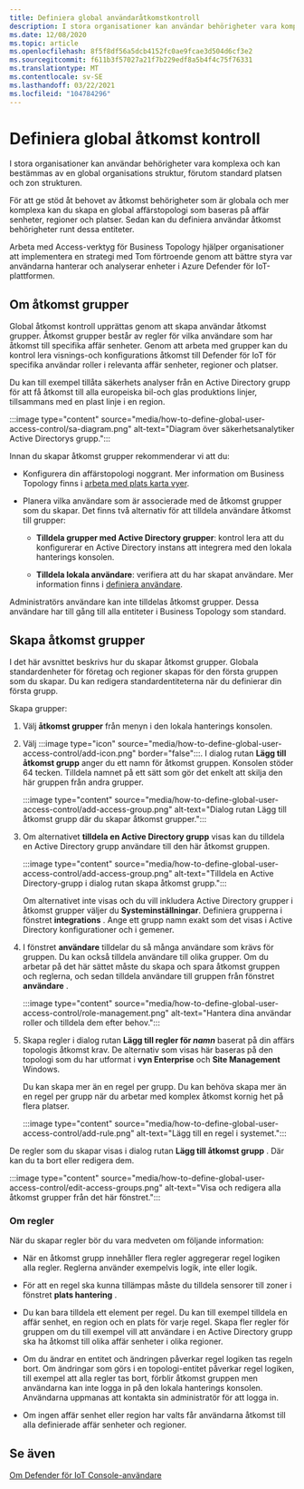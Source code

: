 ```yaml
---
title: Definiera global användaråtkomstkontroll
description: I stora organisationer kan användar behörigheter vara komplexa och kan bestämmas av en global organisations struktur, förutom standard platsen och zon strukturen.
ms.date: 12/08/2020
ms.topic: article
ms.openlocfilehash: 8f5f8df56a5dcb4152fc0ae9fcae3d504d6cf3e2
ms.sourcegitcommit: f611b3f57027a21f7b229edf8a5b4f4c75f76331
ms.translationtype: MT
ms.contentlocale: sv-SE
ms.lasthandoff: 03/22/2021
ms.locfileid: "104784296"
---
```

# <a name="define-global-access-control"></a>Definiera global åtkomst kontroll

I stora organisationer kan användar behörigheter vara komplexa och kan bestämmas av en global organisations struktur, förutom standard platsen och zon strukturen.

För att ge stöd åt behovet av åtkomst behörigheter som är globala och mer komplexa kan du skapa en global affärstopologi som baseras på affär senheter, regioner och platser. Sedan kan du definiera användar åtkomst behörigheter runt dessa entiteter.

Arbeta med Access-verktyg för Business Topology hjälper organisationer att implementera en strategi med Tom förtroende genom att bättre styra var användarna hanterar och analyserar enheter i Azure Defender för IoT-plattformen.

## <a name="about-access-groups"></a>Om åtkomst grupper

Global åtkomst kontroll upprättas genom att skapa användar åtkomst grupper. Åtkomst grupper består av regler för vilka användare som har åtkomst till specifika affär senheter. Genom att arbeta med grupper kan du kontrol lera visnings-och konfigurations åtkomst till Defender för IoT för specifika användar roller i relevanta affär senheter, regioner och platser.

Du kan till exempel tillåta säkerhets analyser från en Active Directory grupp för att få åtkomst till alla europeiska bil-och glas produktions linjer, tillsammans med en plast linje i en region.

:::image type="content" source="media/how-to-define-global-user-access-control/sa-diagram.png" alt-text="Diagram över säkerhetsanalytiker Active Directorys grupp.":::

Innan du skapar åtkomst grupper rekommenderar vi att du:

- Konfigurera din affärstopologi noggrant. Mer information om Business Topology finns i [arbeta med plats karta vyer](how-to-gain-insight-into-global-regional-and-local-threats.md#work-with-site-map-views).

- Planera vilka användare som är associerade med de åtkomst grupper som du skapar. Det finns två alternativ för att tilldela användare åtkomst till grupper:

  - **Tilldela grupper med Active Directory grupper**: kontrol lera att du konfigurerar en Active Directory instans att integrera med den lokala hanterings konsolen.
  
  - **Tilldela lokala användare**: verifiera att du har skapat användare. Mer information finns i [definiera användare](how-to-create-and-manage-users.md#define-users).

Administratörs användare kan inte tilldelas åtkomst grupper. Dessa användare har till gång till alla entiteter i Business Topology som standard.

## <a name="create-access-groups"></a>Skapa åtkomst grupper

I det här avsnittet beskrivs hur du skapar åtkomst grupper. Globala standardenheter för företag och regioner skapas för den första gruppen som du skapar. Du kan redigera standardentiteterna när du definierar din första grupp.

Skapa grupper:

1. Välj **åtkomst grupper** från menyn i den lokala hanterings konsolen.

2. Välj :::image type="icon" source="media/how-to-define-global-user-access-control/add-icon.png" border="false":::. I dialog rutan **Lägg till åtkomst grupp** anger du ett namn för åtkomst gruppen. Konsolen stöder 64 tecken. Tilldela namnet på ett sätt som gör det enkelt att skilja den här gruppen från andra grupper.

   :::image type="content" source="media/how-to-define-global-user-access-control/add-access-group.png" alt-text="Dialog rutan Lägg till åtkomst grupp där du skapar åtkomst grupper.":::

3. Om alternativet **tilldela en Active Directory grupp** visas kan du tilldela en Active Directory grupp användare till den här åtkomst gruppen.

   :::image type="content" source="media/how-to-define-global-user-access-control/add-access-group.png" alt-text="Tilldela en Active Directory-grupp i dialog rutan skapa åtkomst grupp.":::

   Om alternativet inte visas och du vill inkludera Active Directory grupper i åtkomst grupper väljer du **Systeminställningar**. Definiera grupperna i fönstret **integrations** . Ange ett grupp namn exakt som det visas i Active Directory konfigurationer och i gemener.

5. I fönstret **användare** tilldelar du så många användare som krävs för gruppen. Du kan också tilldela användare till olika grupper. Om du arbetar på det här sättet måste du skapa och spara åtkomst gruppen och reglerna, och sedan tilldela användare till gruppen från fönstret **användare** .

   :::image type="content" source="media/how-to-define-global-user-access-control/role-management.png" alt-text="Hantera dina användar roller och tilldela dem efter behov.":::

6. Skapa regler i dialog rutan **Lägg till regler för *namn*** baserat på din affärs topologis åtkomst krav. De alternativ som visas här baseras på den topologi som du har utformat i **vyn Enterprise** och **Site Management** Windows. 

   Du kan skapa mer än en regel per grupp. Du kan behöva skapa mer än en regel per grupp när du arbetar med komplex åtkomst kornig het på flera platser. 

   :::image type="content" source="media/how-to-define-global-user-access-control/add-rule.png" alt-text="Lägg till en regel i systemet.":::

De regler som du skapar visas i dialog rutan **Lägg till åtkomst grupp** . Där kan du ta bort eller redigera dem.

:::image type="content" source="media/how-to-define-global-user-access-control/edit-access-groups.png" alt-text="Visa och redigera alla åtkomst grupper från det här fönstret.":::

### <a name="about-rules"></a>Om regler

När du skapar regler bör du vara medveten om följande information:

- När en åtkomst grupp innehåller flera regler aggregerar regel logiken alla regler. Reglerna använder exempelvis logik, inte eller logik.

- För att en regel ska kunna tillämpas måste du tilldela sensorer till zoner i fönstret **plats hantering** .

- Du kan bara tilldela ett element per regel. Du kan till exempel tilldela en affär senhet, en region och en plats för varje regel. Skapa fler regler för gruppen om du till exempel vill att användare i en Active Directory grupp ska ha åtkomst till olika affär senheter i olika regioner.

- Om du ändrar en entitet och ändringen påverkar regel logiken tas regeln bort. Om ändringar som görs i en topologi-entitet påverkar regel logiken, till exempel att alla regler tas bort, förblir åtkomst gruppen men användarna kan inte logga in på den lokala hanterings konsolen. Användarna uppmanas att kontakta sin administratör för att logga in.

- Om ingen affär senhet eller region har valts får användarna åtkomst till alla definierade affär senheter och regioner.

## <a name="see-also"></a>Se även

[Om Defender för IoT Console-användare](how-to-create-and-manage-users.md)
